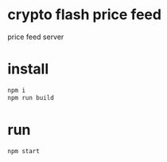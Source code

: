 # crypto flash price feed

price feed server

# install

```bash
npm i
npm run build
```

# run

```bash
npm start
```
